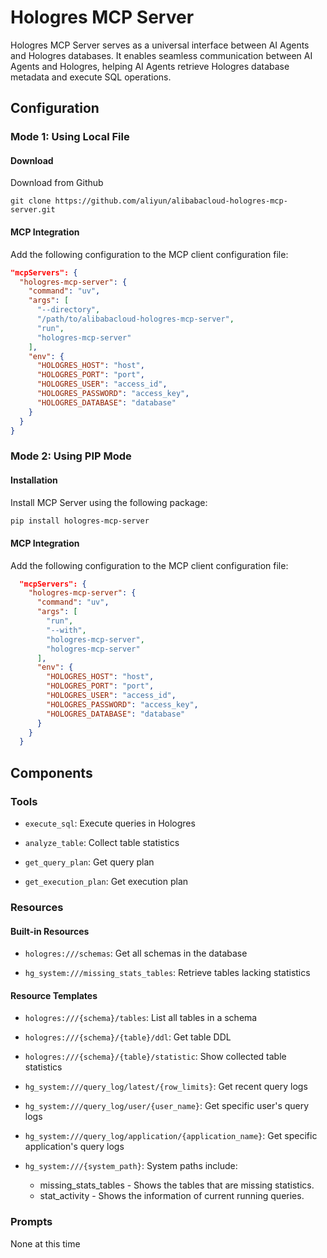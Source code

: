 # Hologres MCP Server
Hologres MCP Server serves as a universal interface between AI Agents and Hologres databases. It enables seamless communication between AI Agents and Hologres, helping AI Agents retrieve Hologres database metadata and execute SQL operations.

## Configuration
### Mode 1: Using Local File
#### Download
Download from Github
```shell
git clone https://github.com/aliyun/alibabacloud-hologres-mcp-server.git
```
#### MCP Integration
Add the following configuration to the MCP client configuration file:
```json
"mcpServers": {
  "hologres-mcp-server": {
    "command": "uv",
    "args": [
      "--directory",
      "/path/to/alibabacloud-hologres-mcp-server",
      "run",
      "hologres-mcp-server"
    ],
    "env": {
      "HOLOGRES_HOST": "host",
      "HOLOGRES_PORT": "port",
      "HOLOGRES_USER": "access_id",
      "HOLOGRES_PASSWORD": "access_key",
      "HOLOGRES_DATABASE": "database"
    }
  }
}
```

### Mode 2: Using PIP Mode
#### Installation
Install MCP Server using the following package:
```bash
pip install hologres-mcp-server
```

#### MCP Integration
Add the following configuration to the MCP client configuration file:
```json
  "mcpServers": {
    "hologres-mcp-server": {
      "command": "uv",
      "args": [
        "run",
        "--with",
        "hologres-mcp-server",
        "hologres-mcp-server"
      ],
      "env": {
        "HOLOGRES_HOST": "host",
        "HOLOGRES_PORT": "port",
        "HOLOGRES_USER": "access_id",
        "HOLOGRES_PASSWORD": "access_key",
        "HOLOGRES_DATABASE": "database"
      }
    }
  }
```

## Components
### Tools
* `execute_sql`: Execute queries in Hologres

* `analyze_table`: Collect table statistics

* `get_query_plan`: Get query plan

* `get_execution_plan`: Get execution plan

### Resources
#### Built-in Resources
* `hologres:///schemas`: Get all schemas in the database

* `hg_system:///missing_stats_tables`: Retrieve tables lacking statistics

#### Resource Templates
* `hologres:///{schema}/tables`: List all tables in a schema

* `hologres:///{schema}/{table}/ddl`: Get table DDL

* `hologres:///{schema}/{table}/statistic`: Show collected table statistics

* `hg_system:///query_log/latest/{row_limits}`: Get recent query logs

* `hg_system:///query_log/user/{user_name}`: Get specific user's query logs

* `hg_system:///query_log/application/{application_name}`: Get specific application's query logs

* `hg_system:///{system_path}`: 
  System paths include:
  * missing_stats_tables - Shows the tables that are missing statistics.
  * stat_activity - Shows the information of current running queries.

### Prompts
None at this time